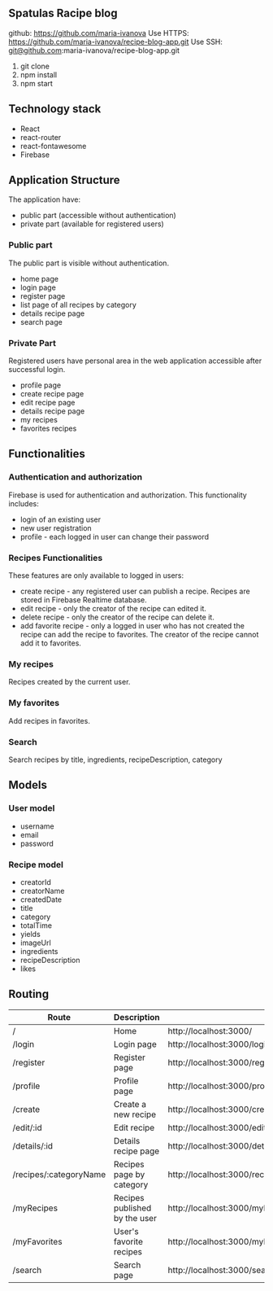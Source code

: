## Spatulas Racipe blog
github: https://github.com/maria-ivanova
Use HTTPS: https://github.com/maria-ivanova/recipe-blog-app.git
Use SSH: git@github.com:maria-ivanova/recipe-blog-app.git

1. git clone
2. npm install
3. npm start

## Technology stack
- React
- react-router
- react-fontawesome
- Firebase

## Application Structure
The application have:
- public part (accessible without authentication)
- private part (available for registered users)

### Public part
The public part is visible without authentication.
- home page
- login page
- register page
- list page of all recipes by category
- details recipe page
- search page

### Private Part
Registered users have personal area in the web application accessible after successful login.
- profile page
- create recipe page
- edit recipe page
- details recipe page
- my recipes
- favorites recipes

## Functionalities
### Authentication and authorization
Firebase is used for authentication and authorization. This functionality includes:
- login of an existing user
- new user registration
- profile - each logged in user can change their password

### Recipes Functionalities
These features are only available to logged in users:
- create recipe - any registered user can publish a recipe. Recipes are stored in Firebase Realtime database.
- edit recipe - only the creator of the recipe can edited it.
- delete recipe - only the creator of the recipe can delete it.
- аdd favorite recipe - only a logged in user who has not created the recipe can add the recipe to favorites.
The creator of the recipe cannot add it to favorites.

### My recipes
Recipes created by the current user.

### My favorites
Add recipes in favorites.

### Search 
Search recipes by title, ingredients, recipeDescription, category

## Models
### User model
- username
- email
- password

### Recipe model
- creatorId
- creatorName
- createdDate
- title
- category
- totalTime
- yields
- imageUrl
- ingredients
- recipeDescription
- likes

## Routing
| Route	| Description | Page |
|-------|-------------|------|
|/      |Home         |http://localhost:3000/|
|/login|Login page|http://localhost:3000/login|
|/register|Register page|http://localhost:3000/register|
|/profile|Profile page|http://localhost:3000/profile|
|/create|Create a new recipe|http://localhost:3000/create|
|/edit/:id|Edit recipe|http://localhost:3000/edit/-MDoYJl51ZamVsK3rdyV|
|/details/:id|Details recipe page|http://localhost:3000/details/-MDoYJl51ZamVsK3rdyV|
|/recipes/:categoryName|Recipes page by category|http://localhost:3000/recipes/%D0%A1%D0%B0%D0%BB%D0%B0%D1%82%D0%B8|
|/myRecipes|Recipes published by the user|http://localhost:3000/myRecipes|
|/myFavorites|User's favorite recipes|http://localhost:3000/myFavorites"|
|/search|Search page|http://localhost:3000/search|
















